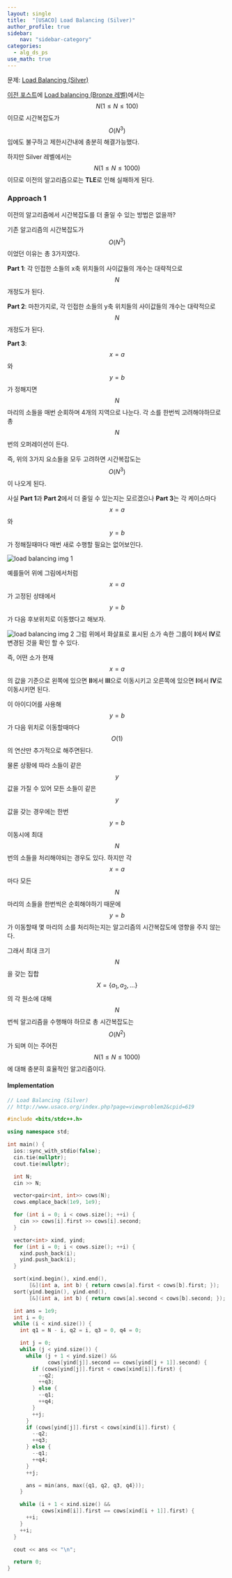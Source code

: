 ```yaml
---
layout: single
title:  "[USACO] Load Balancing (Silver)"
author_profile: true
sidebar:
    nav: "sidebar-category"
categories:
  - alg_ds_ps
use_math: true
---
```


문제: [Load Balancing (Silver)](http://www.usaco.org/index.php?page=viewproblem2&cpid=619)

[이전 포스트](https://jpyo0803.github.io/alg_ds_ps/Load-Balancing-Bronze/)에 [Load balancing (Bronze 레벨)](http://www.usaco.org/index.php?page=viewproblem2&cpid=617)에서는 $$N (1\leq N \leq 100)$$이므로 시간복잡도가 $$O(N^3)$$임에도 불구하고 제한시간내에 충분히 해결가능했다.

하지만 Silver 레벨에서는 $$N (1 \leq N \leq 1000)$$이므로 이전의 알고리즘으로는 **TLE**로 인해 실패하게 된다.

### Approach 1
이전의 알고리즘에서 시간복잡도를 더 줄일 수 있는 방법은 없을까?

기존 알고리즘의 시간복잡도가 $$O(N^3)$$이었던 이유는 총 3가지였다. 

**Part 1**: 각 인접한 소들의 x축 위치들의 사이값들의 개수는 대략적으로 $$N$$개정도가 된다. 

**Part 2**: 마찬가지로, 각 인접한 소들의 y축 위치들의 사이값들의 개수는 대략적으로 $$N$$개정도가 된다. 

**Part 3**: $$x=a$$와 $$y=b$$가 정해지면 $$N$$마리의 소들을 매번 순회하며 4개의 지역으로 나눈다. 각 소를 한번씩 고려해야하므로 총 $$N$$번의 오퍼레이션이 든다.

즉, 위의 3가지 요소들을 모두 고려하면 시간복잡도는 $$O(N^3)$$이 나오게 된다.

사실 **Part 1**과 **Part 2**에서 더 줄일 수 있는지는 모르겠으나 **Part 3**는 각 케이스마다 $$x=a$$와 $$y=b$$가 정해질때마다 매번 새로 수행할 필요는 없어보인다. 


![load balancing img 1](/assets/image/alg_ds_ps/load_balancing_silver/load_balancing_silver_img_1.png)

예를들어 위에 그림에서처럼 $$x=a$$가 고정된 상태에서 $$y=b$$가 다음 후보위치로 이동했다고 해보자. 

![load balancing img 2](/assets/image/alg_ds_ps/load_balancing_silver/load_balancing_silver_img_2.png)
그럼 위에서 화살표로 표시된 소가 속한 그룹이 **I**에서 **IV**로 변경된 것을 확인 할 수 있다. 

즉, 어떤 소가 현재 $$x=a$$의 값을 기준으로 왼쪽에 있으면 **II**에서 **III**으로 이동시키고 오른쪽에 있으면 **I**에서 **IV**로 이동시키면 된다.

이 아이디어를 사용해 $$y=b$$가 다음 위치로 이동할때마다 $$O(1)$$의 연산만 추가적으로 해주면된다.

물론 상황에 따라 소들이 같은 $$y$$값을 가질 수 있어 모든 소들이 같은 $$y$$값을 갖는 경우에는 한번 $$y=b$$ 이동시에 최대 $$N$$번의 소들을 처리해야되는 경우도 있다. 하지만 각 $$x=a$$마다 모든 $$N$$마리의 소들을 한번씩은 순회해야하기 때문에 $$y=b$$가 이동할때 몇 마리의 소를 처리하는지는 알고리즘의 시간복잡도에 영향을 주지 않는다. 

그래서 최대 크기 $$N$$을 갖는 집합 $$X=\{a_{1}, a_{2}, ...\}$$의 각 원소에 대해 $$N$$번씩 알고리즘을 수행해야 하므로 총 시간복잡도는 $$O(N^2)$$가 되며 이는 주어진 $$N (1 \leq N \leq 1000)$$에 대해 충분히 효율적인 알고리즘이다.

#### Implementation
```cpp
// Load Balancing (Silver)
// http://www.usaco.org/index.php?page=viewproblem2&cpid=619

#include <bits/stdc++.h>

using namespace std;

int main() {
  ios::sync_with_stdio(false);
  cin.tie(nullptr);
  cout.tie(nullptr);

  int N;
  cin >> N;

  vector<pair<int, int>> cows(N);
  cows.emplace_back(1e9, 1e9);

  for (int i = 0; i < cows.size(); ++i) {
    cin >> cows[i].first >> cows[i].second;
  }

  vector<int> xind, yind;
  for (int i = 0; i < cows.size(); ++i) {
    xind.push_back(i);
    yind.push_back(i);
  }

  sort(xind.begin(), xind.end(),
       [&](int a, int b) { return cows[a].first < cows[b].first; });
  sort(yind.begin(), yind.end(),
       [&](int a, int b) { return cows[a].second < cows[b].second; });

  int ans = 1e9;
  int i = 0;
  while (i < xind.size()) {
    int q1 = N - i, q2 = i, q3 = 0, q4 = 0;

    int j = 0;
    while (j < yind.size()) {
      while (j + 1 < yind.size() &&
             cows[yind[j]].second == cows[yind[j + 1]].second) {
        if (cows[yind[j]].first < cows[xind[i]].first) {
          --q2;
          ++q3;
        } else {
          --q1;
          ++q4;
        }
        ++j;
      }
      if (cows[yind[j]].first < cows[xind[i]].first) {
        --q2;
        ++q3;
      } else {
        --q1;
        ++q4;
      }
      ++j;

      ans = min(ans, max({q1, q2, q3, q4}));
    }

    while (i + 1 < xind.size() &&
           cows[xind[i]].first == cows[xind[i + 1]].first) {
      ++i;
    }
    ++i;
  }

  cout << ans << "\n";

  return 0;
}
```
